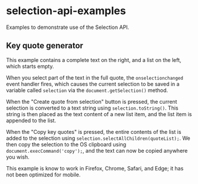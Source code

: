 # selection-api-examples
Examples to demonstrate use of the Selection API.

## Key quote generator

This example contains a complete text on the right, and a list on the left, which starts empty.

When you select part of the text in the full quote, the <code>onselectionchanged</code> event handler fires, which causes the current selection to be saved in a variable called <code>selection</code> via the <code>document.getSelection()</code> method.

When the "Create quote from selection" button is pressed, the current selection is converted to a text string using <code>selection.toString()</code>. This string is then placed as the text content of a new list item, and the list item is appended to the list.

When the "Copy key quotes" is pressed, the entire contents of the list is added to the selection using <code>selection.selectAllChildren(quoteList);</code>. We then copy the selection to the OS clipboard using <code>document.execCommand('copy');</code>, and the text can now be copied anywhere you wish.

This example is know to work in Firefox, Chrome, Safari, and Edge; it has not been optimized for mobile.
